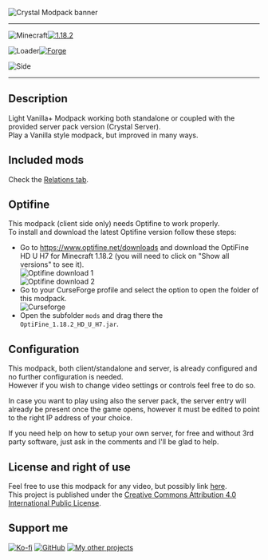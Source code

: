 ![Crystal Modpack banner](https://raw.githubusercontent.com/Nyphet/mod-fancy-assets/main/crystal-modpack/banner.png)

---
![Minecraft](https://raw.githubusercontent.com/Nyphet/mod-fancy-assets/main/minecraft/minecraft.svg)[![1.18.2](https://raw.githubusercontent.com/Nyphet/mod-fancy-assets/main/minecraft/1-18-2.svg)](https://www.curseforge.com/minecraft/modpacks/crystal-modpack/files/all?filter-game-version=1738749986%3a73250)

![Loader](https://raw.githubusercontent.com/Nyphet/mod-fancy-assets/main/loader/loader.svg)[![Forge](https://raw.githubusercontent.com/Nyphet/mod-fancy-assets/main/loader/forge.svg)](https://www.curseforge.com/minecraft/modpacks/crystal-modpack/files/all?filter-status=1&filter-game-version=2020709689%3A7498)

![Side](https://raw.githubusercontent.com/Nyphet/mod-fancy-assets/main/side/client-server.svg)

---
## **Description**
Light Vanilla+ Modpack working both standalone or coupled with the provided server pack version (Crystal Server).  
Play a Vanilla style modpack, but improved in many ways.

## **Included mods**
Check the [Relations tab](https://www.curseforge.com/minecraft/modpacks/crystal-modpack/relations/dependencies).

## **Optifine**
This modpack (client side only) needs Optifine to work properly.  
To install and download the latest Optifine version follow these steps:
- Go to https://www.optifine.net/downloads and download the OptiFine HD U H7 for Minecraft 1.18.2 (you will need to click on "Show all versions" to see it).  
  ![Optifine download 1](https://raw.githubusercontent.com/Nyphet/mod-fancy-assets/main/crystal-modpack/optifine-show-all-versions.png)  
  ![Optifine download 2](https://raw.githubusercontent.com/Nyphet/mod-fancy-assets/main/crystal-modpack/optifine-h7.png)
- Go to your CurseForge profile and select the option to open the folder of this modpack.  
  ![Curseforge](https://raw.githubusercontent.com/Nyphet/mod-fancy-assets/main/crystal-modpack/curseforge-open-folder.png)
- Open the subfolder `mods` and drag there the `OptiFine_1.18.2_HD_U_H7.jar`.

## **Configuration**
This modpack, both client/standalone and server, is already configured and no further configuration is needed.  
However if you wish to change video settings or controls feel free to do so.

In case you want to play using also the server pack, the server entry will already be present once the game opens, however it must be edited to point to the right IP address of your choice.

If you need help on how to setup your own server, for free and without 3rd party software, just ask in the comments and I'll be glad to help.

## **License and right of use**
Feel free to use this modpack for any video, but possibly link [here](https://www.curseforge.com/minecraft/modpacks/crystal-modpack).  
This project is published under the [Creative Commons Attribution 4.0 International Public License](https://creativecommons.org/licenses/by/4.0/).

## **Support me**
[![Ko-fi](https://raw.githubusercontent.com/Nyphet/mod-fancy-assets/main/kofi/kofi64.png "Ko-fi")](https://ko-fi.com/crystalspider)
[![GitHub](https://raw.githubusercontent.com/Nyphet/mod-fancy-assets/main/github/github64.png "GitHub")](https://github.com/Nyphet)
[![My other projects](https://raw.githubusercontent.com/Nyphet/mod-fancy-assets/main/curseforge/curseforge64.png "My other projects")](https://www.curseforge.com/members/crystal_spider_/projects)
